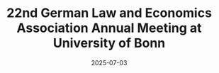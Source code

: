 ---
title: "22nd German Law and Economics Association Annual Meeting at University of Bonn"
date: 2025-07-03
---